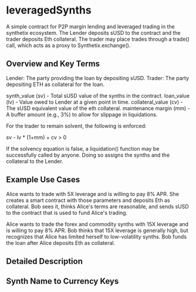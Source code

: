 # leveragedSynths
A simple contract for P2P margin lending and leveraged trading in the synthetix ecosystem.
The Lender deposits sUSD to the contract and the trader deposits Eth collateral. The trader
may place trades through a trade() call, which acts as a proxy to Synthetix.exchange().

## Overview and Key Terms
Lender: The party providing the loan by depositing sUSD.
Trader: The party depositing ETH as collateral for the loan.

synth_value (sv) - Total sUSD value of the synths in the contract.
loan_value (lv)  - Value owed to Lender at a given point in time.
collateral_value (cv) - The sUSD equivalent value of the eth collateral.
maintenance margin (mm) - A buffer amount (e.g., 3%) to allow for slippage in liquidations.

For the trader to remain solvent, the following is enforced:

sv - lv * (1+mm) + cv > 0

If the solvency equation is false, a liquidation() function may be successfully called by anyone. Doing so 
assigns the synths and the collateral to the Lender.

## Example Use Cases
Alice wants to trade with 5X leverage and is willing to pay 8% APR. She creates a smart contract with those parameters and deposits Eth as collateral. Bob sees it, thinks Alice's terms are reasonable, and sends sUSD to the contract that is used to fund Alice's trading.
			
Alice wants to trade the forex and commodity synths with 15X leverage and is willing to pay 8% APR. Bob thinks that 15X leverage is generally high, but recognizes that Alice has limited herself to low-volatility synths. Bob funds the loan after Alice deposits Eth as collateral. 

## Detailed Description


## Synth Name to Currency Keys



